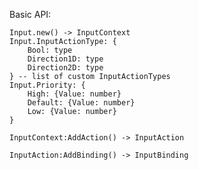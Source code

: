 Basic API:

	Input.new() -> InputContext
	Input.InputActionType: {
		Bool: type
		Direction1D: type
		Direction2D: type
	} -- list of custom InputActionTypes
	Input.Priority: {
		High: {Value: number}
		Default: {Value: number}
		Low: {Value: number}
	}

	InputContext:AddAction() -> InputAction
	
	InputAction:AddBinding() -> InputBinding
